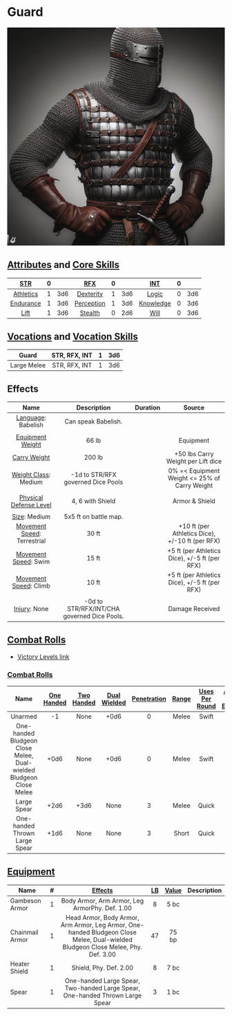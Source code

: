 # Guard

![img](./Guard.jpg)

## [Attributes](./../../../../../CoreRules/GeneralRules/Attributes.md) and [Core Skills](./../../../../../CoreRules/GeneralRules/CoreSkills.md)

|  [STR](./../../../../../CoreRules/GeneralRules/Attributes.md#strength-str)  | 0 |    |    [RFX](./../../../../../CoreRules/GeneralRules/Attributes.md#reflex-rfx)    | 0 |    |        [INT](./../../../../../CoreRules/GeneralRules/Attributes.md#intelligence-int)        | 0 |    |
| :-----------------------------------------------------------------------: | :-: | :-: | :-------------------------------------------------------------------------: | :-: | :-: | :---------------------------------------------------------------------------------------: | :-: | :-: |
| [Athletics](./../../../../../CoreRules/GeneralRules/CoreSkills.md#athletics) | 1 | 3d6 |  [Dexterity](./../../../../../CoreRules/GeneralRules/CoreSkills.md#dexterity)  | 1 | 3d6 |     [Logic](./../../../../../CoreRules/GeneralRules/CoreSkills.md#logic)     | 0 | 3d6 |
| [Endurance](./../../../../../CoreRules/GeneralRules/CoreSkills.md#endurance) | 1 | 3d6 | [Perception](./../../../../../CoreRules/GeneralRules/CoreSkills.md#perception) | 1 | 3d6 | [Knowledge](./../../../../../CoreRules/GeneralRules/CoreSkills.md#knowledge) | 0 | 3d6 |
|      [Lift](./../../../../../CoreRules/GeneralRules/CoreSkills.md#lift)      | 1 | 3d6 |    [Stealth](./../../../../../CoreRules/GeneralRules/CoreSkills.md#stealth)    | 0 | 2d6 |              [Will](./../../../../../CoreRules/GeneralRules/CoreSkills.md#will)              | 0 | 3d6 |

## [Vocations](./../../../../../CoreRules/GeneralRules/Vocations.md) and [Vocation Skills](./../../../../../CoreRules/GeneralRules/Vocations.md#vocation-skills)

|    Guard    | STR, RFX, INT | 1 | 3d6 |
| :---------: | :-----------: | :-: | :-: |
| Large Melee | STR, RFX, INT | 1 | 3d6 |

## Effects

|                                                         Name                                                         |                  Description                  | Duration |                      Source                      |
| :------------------------------------------------------------------------------------------------------------------: | :-------------------------------------: | :------: | :----------------------------------------------: |
|                                 [Language](./../../../Languages/Languages.md): Babelish                                 |           Can speak Babelish.           |          |                                                  |
|                                                                                                                      |                                        |          |                                                  |
|     [Equipment Weight](./../../../../../CoreRules/AdvancedRules/EquipmentCarryWeightAndWeightClasses.md#equipment)     |                  66 lb                  |          |                    Equipment                    |
|      [Carry Weight](./../../../../../CoreRules/AdvancedRules/EquipmentCarryWeightAndWeightClasses.md#carry-weight)      |                 200 lb                 |          |        +50 lbs Carry Weight per Lift dice        |
| [Weight Class](./../../../../../CoreRules/AdvancedRules/EquipmentCarryWeightAndWeightClasses.md#weight-classes): Medium |   -1d to STR/RFX governed Dice Pools   |          |  0% =< Equipment Weight <= 25% of Carry Weight  |
|                                                                                                                      |                                        |          |                                                  |
|              [Physical Defense Level](./../../../../../CoreRules/CombatRules/Defense.md#physical-defense)              |            4, 6 with Shield            |          |                  Armor & Shield                  |
|                                                                                                                      |                                        |          |                                                  |
|                        [Size](./../../../../../CoreRules/CombatRules/BattleMap.md#size): Medium                        |          5x5 ft on battle map.          |          |                                                  |
|              [Movement Speed](./../../../../../CoreRules/CombatRules/BattleMap.md#combat-speed): Terrestrial              |                  30 ft                  |          | +10 ft (per Athletics Dice), +/-10 ft (per RFX) |
|                 [Movement Speed](./../../../../../CoreRules/CombatRules/BattleMap.md#combat-speed): Swim                 |                  15 ft                  |          |  +5 ft (per Athletics Dice), +/-5 ft (per RFX)  |
|                 [Movement Speed](./../../../../../CoreRules/CombatRules/BattleMap.md#combat-speed): Climb                 |                  10 ft                  |          |  +5 ft (per Athletics Dice), +/-5 ft (per RFX)  |
|                                                                                                                      |                                        |          |                                                  |
|                       [Injury](./../../../../../CoreRules/CombatRules/InjuryAndHealing.md): None                       | -0d to STR/RFX/INT/CHA governed Dice Pools. |          |                 Damage Received                 |

## [Combat Rolls](./../../../../../CoreRules/CombatRules/CombatRolls.md)

- [Victory Levels link](./../../../../../CoreRules/CombatRules/VictoryLevels.md)

### [Combat Rolls](./../../../../../CoreRules/CombatRules/CombatRolls.md)

|          Name          | [One<br />Handed](./../../../../../CoreRules/CombatRules/CombatRolls.md#one-handed) | [Two<br />Handed](./../../../../../CoreRules/CombatRules/CombatRolls.md#two-handed) | [Dual<br />Wielded](./../../../../../CoreRules/CombatRules/CombatRolls.md#dual-wielded) | [Penetration](./../../../../../CoreRules/CombatRules/Penetration.md) | [Range](./../../../../../CoreRules/CombatRules/Range.md) | [Uses Per<br />Round](./../../../../../CoreRules/CombatRules/UsesPerRound.md) | [Area Of<br />Effect](./../../../../../CoreRules/CombatRules/AreaOfEffect.md) | [Ammo<br />Type](./../../../../../CoreRules/CombatRules/Ammunitions.md#ammo-type) | [Ammo<br />Per Use](./../../../../../CoreRules/CombatRules/CombatRolls.md#ammo-per-shot) | [Damage<br />Types](./../../../../../CoreRules/CombatRules/DamageTypes.md) |
| :---------------------: | :--------------------------------------------------------------------------: | :--------------------------------------------------------------------------: | :------------------------------------------------------------------------------: | :---------------------------------------------------------------: | :---------------------------------------------------: | :------------------------------------------------------------------------: | :------------------------------------------------------------------------: | :----------------------------------------------------------------------------: | :-------------------------------------------------------------------------------: | :---------------------------------------------------------------------: |
|         Unarmed         |                                      -1                                      |                                     None                                     |                                       +0d6                                       |                                 0                                 |                         Melee                         |                                   Swift                                   |                                                                            |                                      None                                      |                                                                                  |                                Bludgeon                                |
| One-handed Bludgeon Close Melee, Dual-wielded Bludgeon Close Melee |                                     +0d6                                     |                                     None                                     |                                       +0d6                                       |                                 0                                 |                         Melee                         |                                   Swift                                   |                                                                            |                                      None                                      |                                                                                  |                                Bludgeon                                |
|      Large Spear      |                                     +2d6                                     |                                     +3d6                                     |                                       None                                       |                                 3                                 |                         Melee                         |                                   Quick                                   |                                                                            |                                      None                                      |                                                                                  |                                 Pierce                                 |
|   One-handed Thrown Large Spear   |                                     +1d6                                     |                                     None                                     |                                       None                                       |                                 3                                 |                         Short                         |                                   Quick                                   |                                                                            |                                      Self                                      |                                         1                                         |                                 Pierce                                 |

## [Equipment](./../../../../../CoreRules/AdvancedRules/EquipmentCarryWeightAndWeightClasses.md#equipment)

| Name            | # |                  [Effects](./../../../../../../README.md#effect-rules)                  | [LB](./../../../../../CoreRules/AdvancedRules/EquipmentCarryWeightAndWeightClasses.md) | [Value](./../../../Items/ItemShop.md#currency) | Description |
| --------------- | :-: | :-----------------------------------------------------------------------------------: | :---------------------------------------------------------------------------------: | :-----------------------------------------: | ----------- |
| Gambeson Armor  | 1 |                    Body Armor, Arm Armor, Leg ArmorPhy. Def. 1.00                    |                                          8                                          |                    5 bc                    |             |
| Chainmail Armor | 1 | Head Armor, Body Armor, Arm Armor, Leg Armor, One-handed Bludgeon Close Melee, Dual-wielded Bludgeon Close Melee, Phy. Def. 3.00 |                                         47                                         |                    75 bp                    |             |
| Heater Shield   | 1 |                                Shield, Phy. Def. 2.00                                |                                          8                                          |                    7 bc                    |             |
| Spear           | 1 |                            One-handed Large Spear, Two-handed Large Spear, One-handed Thrown Large Spear                            |                                          3                                          |                    1 bc                    |             |
